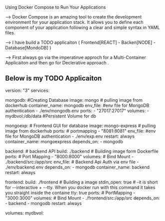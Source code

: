 Using Docker Compose to Run Your Applications

--> Docker Compose is an amazing tool to create the development environment for your application stack. It allows you to define each component of your application following a clear and simple syntax in YAML files.

--> I have build a TODO applicaiton ( Frontend[REACT] - Backen[NODE] - Database[MondoDB] )

--> First always go via the imperatinve approch for a Multi-Container Applicaiton and then go for Declerative approach .

Below is my TODO Applicaiton 
------------------------------

version: "3"
services:

  mongodb:                                   #Creating Database
    image: mongo                             # pulling image from dockerhub
    container_name: mongodb
    env_file:                                #env file for MongoDB authentication
      - ./env/mongodb.env
    ports:
      - "27017:27017"
    volumes:
      - mydbvol:/db/data                     #Persistent Volume for db

  mongoexp:                                  # Frontend GUI for database
    image: mongo-express                     # pulling image from dockerhub
    ports:                                   # portmapping
      - "8081:8081"
    env_file:                                #env file for MongoDB authentication
      - ./env/exp.env
    restart: always
    container_name: mongoexpress
    depends_on:
      - mongodb


  backend:                                   # backend API
    build: ./backend                         # Building image form Dockerfile
    ports:                                   # Port Mapping
      - "8000:8000"
    volumes:                                 # Bind Mount
      - ./backend/src:/app/src
    env_file:                                # Backend Api Auth via env file
      - ./env/backend.env
    depends_on:
      - mongodb
    container_name: backend
    restart: always

  frontend:
    build: ./frontend                        # Building a image
    stdin_open: true                         # -it is short for --interactive + --tty. When you docker run with this command it takes you straight inside the containe 
    tty: true
    ports:                                   # PortMapping
      - "3000:3000"
    volumes:                                 # Bind Mount
      - ./frontend/src:/app/src
    depends_on:
      - backend
      - mongodb
    restart: always

volumes:
  mydbvol:



